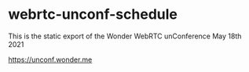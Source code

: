 # webrtc-unconf-schedule

This is the static export of the Wonder WebRTC unConference May 18th 2021

https://unconf.wonder.me
